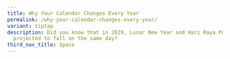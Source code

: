 ```yaml
---
title: Why Your Calendar Changes Every Year
permalink: /why-your-calendar-changes-every-year/
variant: tiptap
description: Did you know that in 2029, Lunar New Year and Hari Raya Puasa are
  projected to fall on the same day?
third_nav_title: Space
---
```

